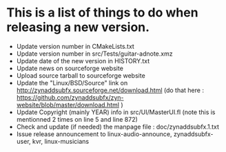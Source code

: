 # This is a list of things to do when releasing a new version.

- Update version number in CMakeLists.txt
- Update version number in src/Tests/guitar-adnote.xmz
- Update date of the new version in HISTORY.txt
- Update news on sourceforge website
- Upload source tarball to sourceforge website
- Update the "Linux/BSD/Source" link on http://zynaddsubfx.sourceforge.net/download.html (do that here : https://github.com/zynaddsubfx/zyn-website/blob/master/download.html )
- Update Copyright (mainly YEAR) info in src/UI/MasterUI.fl (note this is mentionned 2 times on line 5 and line 872)
- Check and update (if needed) the manpage file : doc/zynaddsubfx.1.txt
- Issue release announcement to linux-audio-announce, zynaddsubfx-user, kvr,
  linux-musicians
